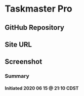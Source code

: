 # Taskmaster Pro

## GitHub Repository

## Site URL

## Screenshot

### Summary


#### Initiated 2020 06 15 @ 21:10 CDST